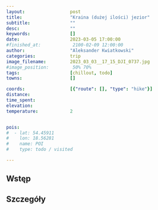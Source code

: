 ```yaml
---
layout:                 post
title:                  "Kraina (dużej ilości) jezior"
subtitle:               ""
desc:                   ""
keywords:               []
date:                   2023-03-05 17:00:00
#finished_at:            2100-02-09 12:00:00
author:                 "Aleksander Kwiatkowski"
categories:             trip
image_filename:         2023_03_03__17_15_DJI_0737.jpg
#image_position:         50% 70%
tags:                   [chillout, todo]
towns:                  []

coords:                 [{"route": [], "type": "hike"}]
distance:
time_spent:
elevation:
temperature:            2


pois:
#  - lat: 54.45911
#    lon: 18.56281
#    name: POI
#    type: todo / visited

---
```



## Wstęp

## Szczegóły

